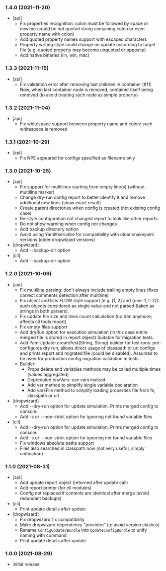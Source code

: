 ### 1.4.0 (2021-11-20)
* [api]
  - Fix properties recognition: colon must be followed by space or newline
    (could be not quoted string containing colon or even property name with colon)
  - Add quoted property names support with escaped characters
  - Property writing style could change on update according to target file
    (e.g. quoted property may become unquoted or opposite)
  - Add native binaries (lin, win, mac)

### 1.3.3 (2021-11-15)
* [api]
  - Fix validation error after removing last children in container (#11)
    Now, when last container node is removed, container itself being removed 
    (to avoid treating such node as simple property)

### 1.3.2 (2021-11-04)
* [api]
  - Fix whitespace support between property name and colon: such whitespace is removed

### 1.3.1 (2021-10-29)
* [api]
  - Fix NPE appeared for configs specified as filename only 

### 1.3.0 (2021-10-25)
* [api]
  - Fix support for multilines starting from empty line(s) (without multiline marker)
  - Change dry-run config report to better identify it and remove additional new lines (show exact result)
  - Create parent directories when config is created (not existing config case)
  - Re-style configuration not changed report to look like other reports.
  - Do not show warning when config not changes
  - Add backup directory option
  - Avoid using Yaml#serialize for compatibility with older snakeyaml versions (older dropwizard versions)
* [dropwizard]
  - Add --backup-dir option 
* [cli]
  - Add --backup-dir option

### 1.2.0 (2021-10-09)
* [api]
  - Fix multiline parsing: don't always include trailing empty lines (fixes correct comments detection after multiline)
  - Fix object and lists FLOW style support (e.g. [1, 2] and {one: 1, t: 2}): 
     such objects considered as single value and not parsed (taken as strings in both parsers).
  - Fix update file size and lines count calculation (no trim anymore; affects cli tools report)
  - Fix empty files support
  - Add dryRun option for execution simulation (in this case entire merged file is stored in report object)
     Suitable for migration tests.
  - Add YamlUpdater.createTest(String, String) builder for test runs: pre-configures dry run, allows direct usage of 
     classpath or url configs and prints report and migrated file (could be disabled).
     Assumed to be used for production config migration validation in tests.
  - Builder:
    * Props delete and variables methods may be called multiple times (values aggregated)
    * Deprecated envVars: use vars instead
    * Add var method to simplify single variable declaration
    * Add varsFile method to simplify loading properties file from fs, classpath or url
* [dropwizard]
  - Add --dry-run option for update simulation. Prints merged config to console.
  - Add -s or --non-strict option for ignoring not found variable files 
* [cli]
  - Add --dry-run option for update simulation. Prints merged config to console.
  - Add -s or --non-strict option for ignoring not found variable files
  - Fix windows absolute paths support
  - Files also searched in classpath now (not very useful, simply unification)  

### 1.1.0 (2021-08-31)
* [api]
  - Add update report object (returned after update call)
  - Add report printer (for cli modules)
  - Config not replaced if contents are identical after merge (avoid redundant backups)
* [cli]
  - Print update details after update 
* [dropwizard]
  - Fix dropwizard 1.x compatibility
  - Make dropwizard dependency "provided" (to avoid version clashes)
  - Rename `ConfigUpdaterBundle` into `UpdateConfigBundle` to unify naming with command
  - Print update details after update

### 1.0.0 (2021-08-29)
* Initial release